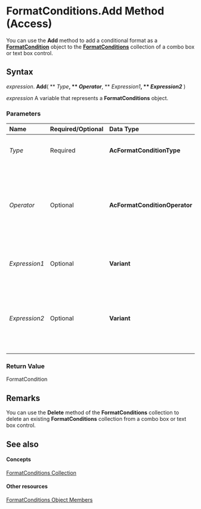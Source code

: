 
# FormatConditions.Add Method (Access)

You can use the  **Add** method to add a conditional format as a **[FormatCondition](a31deaae-b32d-c45b-b3b2-113a9e62cc7a.md)** object to the **[FormatConditions](0a1cd89b-6690-8272-ebd9-d841e9fb1d4c.md)** collection of a combo box or text box control.


## Syntax

 _expression_. **Add**( ** _Type_**, ** _Operator_**, ** _Expression1_**, ** _Expression2_** )

 _expression_ A variable that represents a **FormatConditions** object.


### Parameters



|**Name**|**Required/Optional**|**Data Type**|**Description**|
|:-----|:-----|:-----|:-----|
| _Type_|Required|**AcFormatConditionType**|An  **[AcFormatConditionType](69fdf7ff-7af5-8489-f78b-372859b515cd.md)** constant that specifies the type of format condition to be added.|
| _Operator_|Optional|**AcFormatConditionOperator**|An  **[AcFormatConditionOperator](74521f38-826e-6ada-87c3-f66782d084b4.md)** constant that specified the operator. If the _Type_ argument is **acExpression**, the _Operator_ argument is ignored. If you leave this argument blank, the default constant ( **acBetween** ) is assumed.|
| _Expression1_|Optional|**Variant**|A value or expression associated with the first part of the conditional format. Can be a constant or a string value.|
| _Expression2_|Optional|**Variant**|A value or expression associated with the second part of the conditional format when the  _Operator_ argument is **acBetween** or **acNotBetween** (otherwise, this argument is ignored). Can be a constant or a string value.|

### Return Value

FormatCondition


## Remarks

You can use the  **Delete** method of the **FormatConditions** collection to delete an existing **FormatConditions** collection from a combo box or text box control.


## See also


#### Concepts


[FormatConditions Collection](0a1cd89b-6690-8272-ebd9-d841e9fb1d4c.md)
#### Other resources


[FormatConditions Object Members](59a15338-37c0-ae3c-1236-a4687b62e689.md)